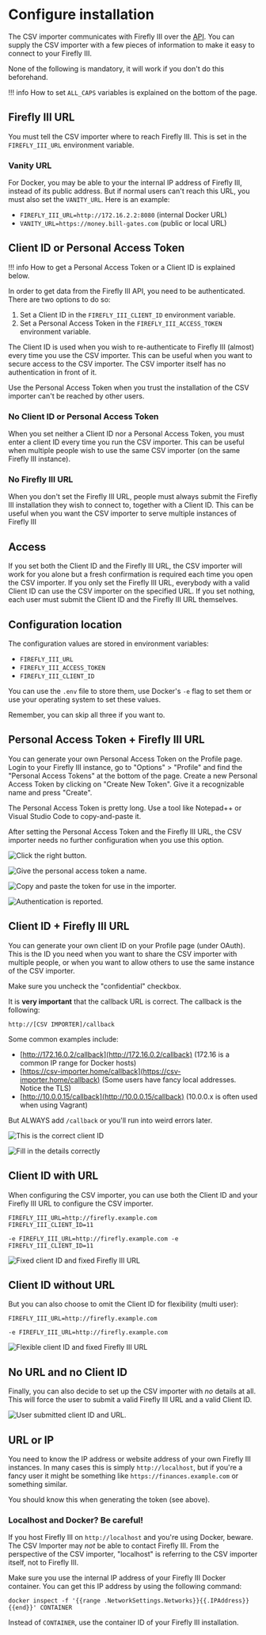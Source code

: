# Configure installation

The CSV importer communicates with Firefly III over the [API](../../firefly-iii/api.md). You can supply the CSV importer with a few pieces of information to make it easy to connect to your Firefly III.

None of the following is mandatory, it will work if you don't do this beforehand.

!!! info 
    How to set `ALL_CAPS` variables is explained on the bottom of the page.

## Firefly III URL

You must tell the CSV importer where to reach Firefly III. This is set in the `FIREFLY_III_URL` environment variable. 

### Vanity URL

For Docker, you may be able to your the internal IP address of Firefly III, instead of its public address. But if normal users can't reach this URL, you must also set the `VANITY_URL`. Here is an example:

* `FIREFLY_III_URL=http://172.16.2.2:8080` (internal Docker URL)
* `VANITY_URL=https://money.bill-gates.com` (public or local URL)

## Client ID or Personal Access Token

!!! info
    How to get a Personal Access Token or a Client ID is explained below.

In order to get data from the Firefly III API, you need to be authenticated. There are two options to do so:

1. Set a Client ID in the `FIREFLY_III_CLIENT_ID` environment variable.
2. Set a Personal Access Token in the `FIREFLY_III_ACCESS_TOKEN` environment variable.

The Client ID is used when you wish to re-authenticate to Firefly III (almost) every time you use the CSV importer. This can be useful when you want to secure access to the CSV importer. The CSV importer itself has no authentication in front of it.

Use the Personal Access Token when you trust the installation of the CSV importer can't be reached by other users.

### No Client ID or Personal Access Token

When you set neither a Client ID nor a Personal Access Token, you must enter a client ID every time you run the CSV importer. This can be useful when multiple people wish to use the same CSV importer (on the same Firefly III instance).

### No Firefly III URL

When you don't set the Firefly III URL, people must always submit the Firefly III installation they wish to connect to, together with a Client ID. This can be useful when you want the CSV importer to serve multiple instances of Firefly III

## Access

If you set both the Client ID and the Firefly III URL, the CSV importer will work for you alone but a fresh confirmation is required each time you open the CSV importer. If you only set the Firefly III URL, everybody with a valid Client ID can use the CSV importer on the specified URL. If you set nothing, each user must submit the Client ID and the Firefly III URL themselves.

## Configuration location

The configuration values are stored in environment variables:

* `FIREFLY_III_URL`
* `FIREFLY_III_ACCESS_TOKEN`
* `FIREFLY_III_CLIENT_ID`

You can use the `.env` file to store them, use Docker's `-e` flag to set them or use your operating system to set these values. 

Remember, you can skip all three if you want to.

## Personal Access Token + Firefly III URL

You can generate your own Personal Access Token on the Profile page. Login to your Firefly III instance, go to "Options" > "Profile" and find the "Personal Access Tokens" at the bottom of the page. Create a new Personal Access Token by clicking on "Create New Token". Give it a recognizable name and press "Create".

The Personal Access Token is pretty long. Use a tool like Notepad++ or Visual Studio Code to copy-and-paste it.

After setting the Personal Access Token and the Firefly III URL, the CSV importer needs no further configuration when you use this option.

![Click the right button.](images/pat1.png)

![Give the personal access token a name.](images/pat2.png)

![Copy and paste the token for use in the importer.](images/pat3.png)

![Authentication is reported.](images/pat4.png)

## Client ID + Firefly III URL

You can generate your own client ID on your Profile page (under OAuth). This is the ID you need when you want to share the CSV importer with multiple people, or when you want to allow others to use the same instance of the CSV importer.

Make sure you uncheck the "confidential" checkbox. 

It is **very important** that the callback URL is correct. The callback is the following:

```
http://[CSV IMPORTER]/callback
```

Some common examples include:

* [http://172.16.0.2/callback](http://172.16.0.2/callback) (172.16 is a common IP range for Docker hosts)
* [https://csv-importer.home/callback](https://csv-importer.home/callback) (Some users have fancy local addresses. Notice the TLS)
* [http://10.0.0.15/callback](http://10.0.0.15/callback) (10.0.0.x is often used when using Vagrant)

But ALWAYS add `/callback` or you'll run into weird errors later.

![This is the correct client ID](images/cid1.png)

![Fill in the details correctly](images/cid2.png)

## Client ID with URL

When configuring the CSV importer, you can use both the Client ID and your Firefly III URL to configure the CSV importer.

```
FIREFLY_III_URL=http://firefly.example.com
FIREFLY_III_CLIENT_ID=11

-e FIREFLY_III_URL=http://firefly.example.com -e FIREFLY_III_CLIENT_ID=11
```

![Fixed client ID and fixed Firefly III URL](images/config1.png)

## Client ID without URL

But you can also choose to omit the Client ID for flexibility (multi user):

```
FIREFLY_III_URL=http://firefly.example.com

-e FIREFLY_III_URL=http://firefly.example.com
```

![Flexible client ID and fixed Firefly III URL](images/config2.png)

## No URL and no Client ID

Finally, you can also decide to set up the CSV importer with *no* details at all. This will force the user to submit a valid Firefly III URL and a valid Client ID.

![User submitted client ID and URL.](images/config3.png)


## URL or IP

You need to know the IP address or website address of your own Firefly III instances. In many cases this is simply `http://localhost`, but if you're a fancy user it might be something like `https://finances.example.com` or something similar.

You should know this when generating the token (see above).

### Localhost and Docker? Be careful!

If you host Firefly III on `http://localhost` and you're using Docker, beware. The CSV Importer may *not* be able to contact Firefly III. From the perspective of the CSV importer, "localhost" is referring to the CSV importer itself, not to Firefly III. 

Make sure you use the internal IP address of your Firefly III Docker container. You can get this IP address by using the following command:

```
docker inspect -f '{{range .NetworkSettings.Networks}}{{.IPAddress}}{{end}}' CONTAINER
```

Instead of `CONTAINER`, use the container ID of your Firefly III installation.
